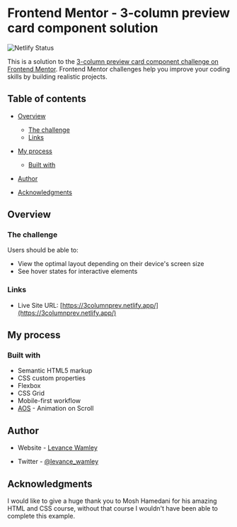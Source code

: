 # Frontend Mentor - 3-column preview card component solution

![Netlify Status](https://api.netlify.com/api/v1/badges/000dafd1-f2eb-44e6-ae8e-1aaadb0b2bdc/deploy-status)

This is a solution to the [3-column preview card component challenge on Frontend Mentor](https://www.frontendmentor.io/challenges/3column-preview-card-component-pH92eAR2-). Frontend Mentor challenges help you improve your coding skills by building realistic projects.

## Table of contents

- [Overview](#overview)
  - [The challenge](#the-challenge)
  - [Links](#links)
- [My process](#my-process)

  - [Built with](#built-with)

- [Author](#author)
- [Acknowledgments](#acknowledgments)

## Overview

### The challenge

Users should be able to:

- View the optimal layout depending on their device's screen size
- See hover states for interactive elements

### Links

- Live Site URL: [https://3columnprev.netlify.app/](https://3columnprev.netlify.app/)

## My process

### Built with

- Semantic HTML5 markup
- CSS custom properties
- Flexbox
- CSS Grid
- Mobile-first workflow
- [AOS](https://michalsnik.github.io/aos/) - Animation on Scroll

## Author

- Website - [Levance Wamley](https://www.your-site.com)

- Twitter - [@levance_wamley](https://twitter.com/levance_wamley)

## Acknowledgments

I would like to give a huge thank you to Mosh Hamedani for his amazing HTML and CSS course, without that course I wouldn't have been able to complete this example.
